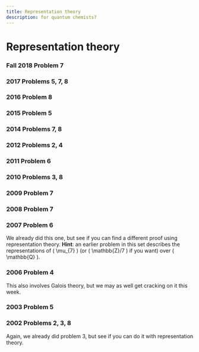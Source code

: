 ```yaml
---
title: Representation theory
description: for quantum chemists?
---
```


Representation theory
=====================

### Fall 2018 Problem 7

### 2017 Problems 5, 7, 8

### 2016 Problem 8

### 2015 Problem 5

### 2014 Problems 7, 8


### 2012 Problems 2, 4


### 2011 Problem 6


### 2010 Problems 3, 8


### 2009 Problem 7


### 2008 Problem 7


### 2007 Problem 6

We already did this one, but see if you can find a different proof using representation theory. **Hint**: an earlier problem in this set describes the representations of \( \mu_{7} \) (or \( \mathbb{Z}/7 \) if you want) over \( \mathbb{Q} \).


### 2006 Problem 4

This also involves Galois theory, but we may as well get cracking on it this week. 


### 2003 Problem 5


### 2002 Problems 2, 3, 8

Again, we already did problem 3, but see if you can do it with representation theory.  

